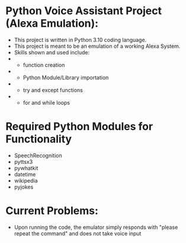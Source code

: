 # Python Voice Assistant Project (Alexa Emulation):
- This project is written in Python 3.10 coding language.
-  This project is meant to be an emulation of a working Alexa System.
-  Skills shown and used include:
  - - function creation
  - - Python Module/Library importation
  - - try and except functions
  - - for and while loops
  
  # Required Python Modules for Functionality
  - SpeechRecognition
  - pyttsx3 
  - pywhatkit
  - datetime
  - wikipedia
  - pyjokes

# Current Problems:
- Upon running the code, the emulator simply responds with "please repeat the command" and does not take voice input
